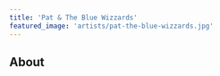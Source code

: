 ```yaml
---
title: 'Pat & The Blue Wizzards'
featured_image: 'artists/pat-the-blue-wizzards.jpg'
---
```


## About


